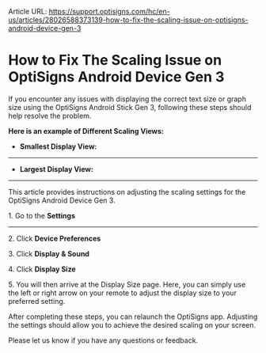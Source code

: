 Article URL: https://support.optisigns.com/hc/en-us/articles/28026588373139-how-to-fix-the-scaling-issue-on-optisigns-android-device-gen-3

# How to Fix The Scaling Issue on OptiSigns Android Device Gen 3

If you encounter any issues with displaying the correct text size or graph
size using the OptiSigns Android Stick Gen 3, following these steps should
help resolve the problem.

**Here is an example of Different Scaling Views:**

  * **Smallest Display View:**

****

  * **Largest Display View:**

****

This article provides instructions on adjusting the scaling settings for the
OptiSigns Android Device Gen 3.

1\. Go to the **Settings**

****

2\. Click **Device Preferences**

3\. Click **Display & Sound**

4\. Click **Display Size**

5\. You will then arrive at the Display Size page. Here, you can simply use
the left or right arrow on your remote to adjust the display size to your
preferred setting.

After completing these steps, you can relaunch the OptiSigns app. Adjusting
the settings should allow you to achieve the desired scaling on your screen.

Please let us know if you have any questions or feedback.

